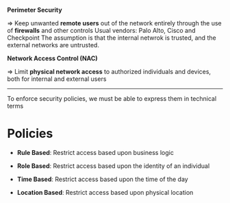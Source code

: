 
**Perimeter Security**

=> Keep unwanted **remote users** out of the network entirely through the use of **firewalls** and other controls
Usual vendors: Palo Alto, Cisco and Checkpoint
The assumption is that the internal netwrok is trusted, and the external networks are untrusted.

**Network Access Control (NAC)**

=> Limit **physical network access** to authorized individuals and devices, both for internal and external users

---

To enforce security policies, we must be able to express them in technical terms
# Policies

- **Rule Based**: Restrict access based upon business logic

- **Role Based**: Restrict access based upon the identity of an individual

- **Time Based**: Restrict access based upon the time of the day

- **Location Based**: Restrict access based upon physical location